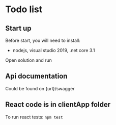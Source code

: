# Todo list
## Start up 

Before start, you will need to install: 
 - nodejs, visual studio 2019, .net core 3.1

Open solution and run 

## Api documentation
Could be found on {url}/swagger

## React code is in clientApp folder
To run react tests: `npm test`
